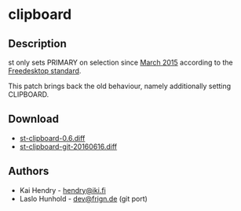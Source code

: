 # clipboard

## Description

st only sets PRIMARY on selection since
[March 2015](http://git.suckless.org/st/commit/?id=28259f5750f0dc7f52bbaf8b746ec3dc576a58ee)
according to the
[Freedesktop standard](http://standards.freedesktop.org/clipboards-spec/clipboards-latest.txt).

This patch brings back the old behaviour, namely additionally setting
CLIPBOARD.

## Download

* [st-clipboard-0.6.diff](st-clipboard-0.6.diff)
* [st-clipboard-git-20160616.diff](st-clipboard-git-20160616.diff)

## Authors

 * Kai Hendry - hendry@iki.fi
 * Laslo Hunhold - dev@frign.de (git port)
